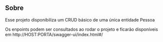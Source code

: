 ## Sobre
Esse projeto disponibiliza um CRUD básico de uma única entidade Pessoa

Os enpoints podem ser consultados ao rodar o projeto e ficarão disponíveis em http://HOST:PORTA/swagger-ui/index.html#/